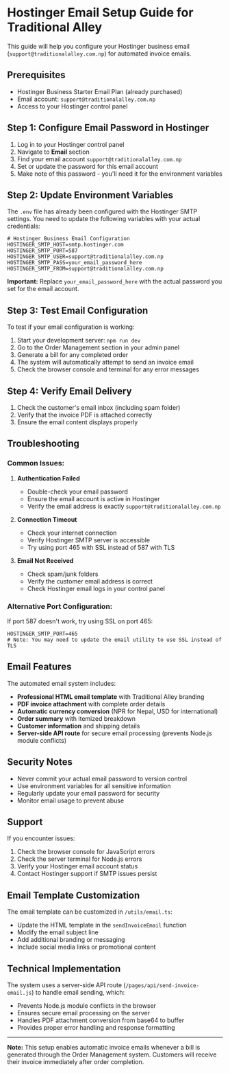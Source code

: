 # Hostinger Email Setup Guide for Traditional Alley

This guide will help you configure your Hostinger business email (`support@traditionalalley.com.np`) for automated invoice emails.

## Prerequisites

- Hostinger Business Starter Email Plan (already purchased)
- Email account: `support@traditionalalley.com.np`
- Access to your Hostinger control panel

## Step 1: Configure Email Password in Hostinger

1. Log in to your Hostinger control panel
2. Navigate to **Email** section
3. Find your email account `support@traditionalalley.com.np`
4. Set or update the password for this email account
5. Make note of this password - you'll need it for the environment variables

## Step 2: Update Environment Variables

The `.env` file has already been configured with the Hostinger SMTP settings. You need to update the following variables with your actual credentials:

```env
# Hostinger Business Email Configuration
HOSTINGER_SMTP_HOST=smtp.hostinger.com
HOSTINGER_SMTP_PORT=587
HOSTINGER_SMTP_USER=support@traditionalalley.com.np
HOSTINGER_SMTP_PASS=your_email_password_here
HOSTINGER_SMTP_FROM=support@traditionalalley.com.np
```

**Important:** Replace `your_email_password_here` with the actual password you set for the email account.

## Step 3: Test Email Configuration

To test if your email configuration is working:

1. Start your development server: `npm run dev`
2. Go to the Order Management section in your admin panel
3. Generate a bill for any completed order
4. The system will automatically attempt to send an invoice email
5. Check the browser console and terminal for any error messages

## Step 4: Verify Email Delivery

1. Check the customer's email inbox (including spam folder)
2. Verify that the invoice PDF is attached correctly
3. Ensure the email content displays properly

## Troubleshooting

### Common Issues:

1. **Authentication Failed**
   - Double-check your email password
   - Ensure the email account is active in Hostinger
   - Verify the email address is exactly `support@traditionalalley.com.np`

2. **Connection Timeout**
   - Check your internet connection
   - Verify Hostinger SMTP server is accessible
   - Try using port 465 with SSL instead of 587 with TLS

3. **Email Not Received**
   - Check spam/junk folders
   - Verify the customer email address is correct
   - Check Hostinger email logs in your control panel

### Alternative Port Configuration:

If port 587 doesn't work, try using SSL on port 465:

```env
HOSTINGER_SMTP_PORT=465
# Note: You may need to update the email utility to use SSL instead of TLS
```

## Email Features

The automated email system includes:

- **Professional HTML email template** with Traditional Alley branding
- **PDF invoice attachment** with complete order details
- **Automatic currency conversion** (NPR for Nepal, USD for international)
- **Order summary** with itemized breakdown
- **Customer information** and shipping details
- **Server-side API route** for secure email processing (prevents Node.js module conflicts)

## Security Notes

- Never commit your actual email password to version control
- Use environment variables for all sensitive information
- Regularly update your email password for security
- Monitor email usage to prevent abuse

## Support

If you encounter issues:

1. Check the browser console for JavaScript errors
2. Check the server terminal for Node.js errors
3. Verify your Hostinger email account status
4. Contact Hostinger support if SMTP issues persist

## Email Template Customization

The email template can be customized in `/utils/email.ts`:

- Update the HTML template in the `sendInvoiceEmail` function
- Modify the email subject line
- Add additional branding or messaging
- Include social media links or promotional content

## Technical Implementation

The system uses a server-side API route (`/pages/api/send-invoice-email.js`) to handle email sending, which:

- Prevents Node.js module conflicts in the browser
- Ensures secure email processing on the server
- Handles PDF attachment conversion from base64 to buffer
- Provides proper error handling and response formatting

---

**Note:** This setup enables automatic invoice emails whenever a bill is generated through the Order Management system. Customers will receive their invoice immediately after order completion.